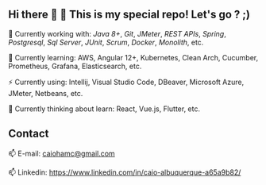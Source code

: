 ## Hi there 👋 👋 This is my __special__ repo! Let's go ? ;)

  🔭 Currently working with: _Java 8+_, _Git_, _JMeter_, _REST APIs_, _Spring_, _Postgresql_, _Sql Server_, _JUnit_, _Scrum_, _Docker_, _Monolith_, etc.
  
  🌱 Currently learning: AWS, Angular 12+, Kubernetes, Clean Arch, Cucumber, Prometheus, Grafana, Elasticsearch, etc.
  
  ⚡ Currently using: Intellij, Visual Studio Code, DBeaver, Microsoft Azure, JMeter, Netbeans, etc.
  
  🤔 Currently thinking about learn: React, Vue.js, Flutter, etc.

Contact
---

  📫 E-mail: caiohamc@gmail.com 
  
  📫 Linkedin: https://www.linkedin.com/in/caio-albuquerque-a65a9b82/
  

